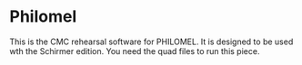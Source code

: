 # Philomel

This is the CMC rehearsal software for PHILOMEL. It is designed to be used wth the Schirmer edition. You need the quad files to run this piece.
